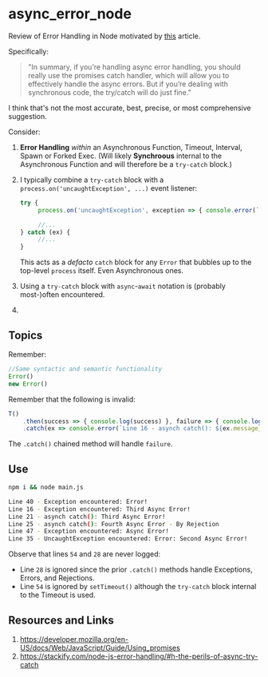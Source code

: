 # async_error_node

Review of Error Handling in Node motivated by [this](https://stackify.com/node-js-error-handling/#h-the-perils-of-async-try-catch) article.

Specifically:

> "In summary, if you’re handling async error handling, you should really use the promises catch handler, which will allow you to effectively handle the async errors. But if you’re dealing with synchronous code, the try/catch will do just fine."

I think that's not the most accurate, best, precise, or most comprehensive suggestion.

Consider:

1. **Error Handling** *within* an Asynchronous Function, Timeout, Interval, Spawn or Forked Exec. (Will likely **Synchroous** internal to the Asynchronous Function and will therefore be a `try-catch` block.)
2. I typically combine a `try-catch` block with a `process.on('uncaughtException', ...)` event listener:
   
   ```javascript
   try {
        process.on('uncaughtException', exception => { console.error(`Exception encountered: ${exception}`) })

        //...
   } catch (ex) {
        //...
   } 
   ```

   This acts as a *defacto* `catch` block for any `Error` that bubbles up to the top-level `process` itself. Even Asynchronous ones.
3. Using a `try-catch` block with `async`-`await` notation is (probably most-)often encountered.
4. 

## Topics

Remember:

```JavaScript
//Same syntactic and semantic functionality
Error()
new Error()
```

Remember that the following is invalid:
```JavaScript
T()
    .then(success => { console.log(success) }, failure => { console.log(failure) })
    .catch(ex => console.error(`Line 16 - asynch catch(): ${ex.message}`))
```
The `.catch()` chained method will handle `failure`.

## Use

```bash
npm i && node main.js
```

```bash
Line 40 - Exception encountered: Error!
Line 16 - Exception encountered: Third Async Error!
Line 21 - asynch catch(): Third Async Error!
Line 25 - asynch catch(): Fourth Async Error - By Rejection
Line 47 - Exception encountered: Async Error!
Line 35 - UncaughtException encountered: Error: Second Async Error!
```

Observe that lines `54` and `28` are never logged:

* Line `28` is ignored since the prior `.catch()` methods handle Exceptions, Errors, and Rejections.
* Line `54` is ignored by `setTimeout()` although the `try-catch` block internal to the Timeout is used.

## Resources and Links

1. https://developer.mozilla.org/en-US/docs/Web/JavaScript/Guide/Using_promises
2. https://stackify.com/node-js-error-handling/#h-the-perils-of-async-try-catch